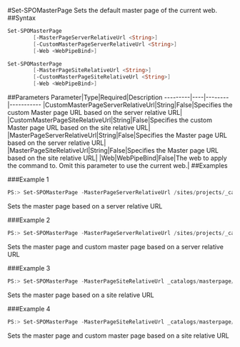 #Set-SPOMasterPage
Sets the default master page of the current web.
##Syntax
```powershell
Set-SPOMasterPage
        [-MasterPageServerRelativeUrl <String>]
        [-CustomMasterPageServerRelativeUrl <String>]
        [-Web <WebPipeBind>]
```


```powershell
Set-SPOMasterPage
        [-MasterPageSiteRelativeUrl <String>]
        [-CustomMasterPageSiteRelativeUrl <String>]
        [-Web <WebPipeBind>]
```


##Parameters
Parameter|Type|Required|Description
---------|----|--------|-----------
|CustomMasterPageServerRelativeUrl|String|False|Specifies the custom Master page URL based on the server relative URL|
|CustomMasterPageSiteRelativeUrl|String|False|Specifies the custom Master page URL based on the site relative URL|
|MasterPageServerRelativeUrl|String|False|Specifies the Master page URL based on the server relative URL|
|MasterPageSiteRelativeUrl|String|False|Specifies the Master page URL based on the site relative URL|
|Web|WebPipeBind|False|The web to apply the command to. Omit this parameter to use the current web.|
##Examples

###Example 1
```powershell
PS:> Set-SPOMasterPage -MasterPageServerRelativeUrl /sites/projects/_catalogs/masterpage/oslo.master
```
Sets the master page based on a server relative URL

###Example 2
```powershell
PS:> Set-SPOMasterPage -MasterPageServerRelativeUrl /sites/projects/_catalogs/masterpage/oslo.master -CustomMasterPageServerRelativeUrl /sites/projects/_catalogs/masterpage/oslo.master
```
Sets the master page and custom master page based on a server relative URL

###Example 3
```powershell
PS:> Set-SPOMasterPage -MasterPageSiteRelativeUrl _catalogs/masterpage/oslo.master
```
Sets the master page based on a site relative URL

###Example 4
```powershell
PS:> Set-SPOMasterPage -MasterPageSiteRelativeUrl _catalogs/masterpage/oslo.master -CustomMasterPageSiteRelativeUrl _catalogs/masterpage/oslo.master
```
Sets the master page and custom master page based on a site relative URL
